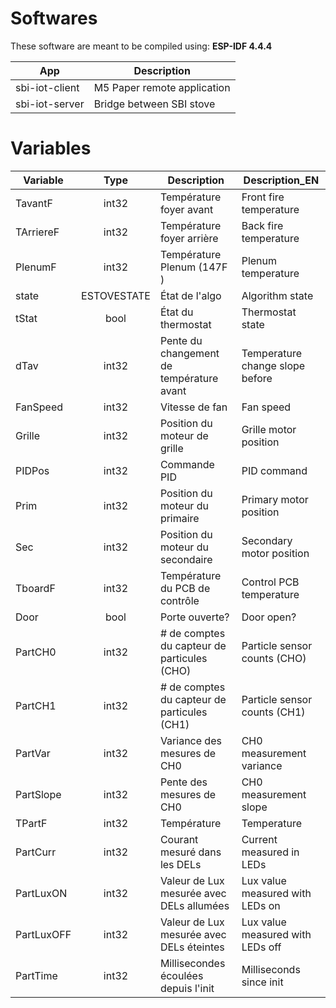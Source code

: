 # Softwares

These software are meant to be compiled using: **ESP-IDF 4.4.4**

| App            | Description                 |
|----------------|-----------------------------|
| sbi-iot-client | M5 Paper remote application |
| sbi-iot-server | Bridge between SBI stove    |


# Variables

|Variable 		|Type		|Description							 | Description_EN	|
| ------------- |:--------:	|----------------------------------------|---------------|
|TavantF		|int32		|Température foyer avant				 | Front fire temperature|
|TArriereF		|int32		|Température foyer arrière				 | Back fire temperature|
|PlenumF		|int32		|Température Plenum (147F )			     | Plenum temperature|
|state			|ESTOVESTATE|État de l'algo						     | Algorithm state|
|tStat 			|bool		|État du thermostat					     | Thermostat state|
|dTav			|int32		|Pente du changement de température avant| Temperature change slope before|
|FanSpeed		|int32		|Vitesse de fan						     | Fan speed|
|Grille			|int32		|Position du moteur de grille			 | Grille motor position|
|PIDPos			|int32		|Commande PID							 | PID command|
|Prim			|int32		|Position du moteur du primaire		     | Primary motor position|
|Sec			|int32		|Position du moteur du secondaire		 | Secondary motor position|
|TboardF		|int32		|Température du PCB de contrôle		     | Control PCB temperature|
|Door			|bool		|Porte ouverte?						     | Door open?|
|PartCH0		|int32		|# de comptes du capteur de particules (CHO)| Particle sensor counts (CHO)|
|PartCH1		|int32		|# de comptes du capteur de particules (CH1)| Particle sensor counts (CH1)|
|PartVar		|int32		|Variance des mesures de CH0			 | CH0 measurement variance|
|PartSlope		|int32		|Pente des mesures de CH0				 | CH0 measurement slope|
|TPartF			|int32		|Température							 | Temperature|
|PartCurr		|int32		|Courant mesuré dans les DELs			 | Current measured in LEDs|
|PartLuxON		|int32		|Valeur de Lux mesurée avec DELs allumées| Lux value measured with LEDs on|
|PartLuxOFF		|int32		|Valeur de Lux mesurée avec DELs éteintes| Lux value measured with LEDs off|
|PartTime		|int32		|Millisecondes écoulées depuis l'init	 | Milliseconds since init|